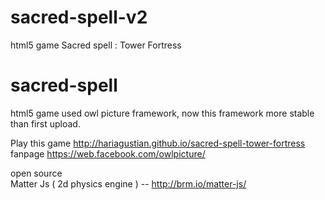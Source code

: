 # sacred-spell-v2
html5 game 
Sacred spell : Tower Fortress

# sacred-spell
html5 game used owl picture framework, now this framework more stable than first upload.

Play this game http://hariagustian.github.io/sacred-spell-tower-fortress<br>
fanpage https://web.facebook.com/owlpicture/

open source<br>
Matter Js ( 2d physics engine ) -- http://brm.io/matter-js/ <br>

